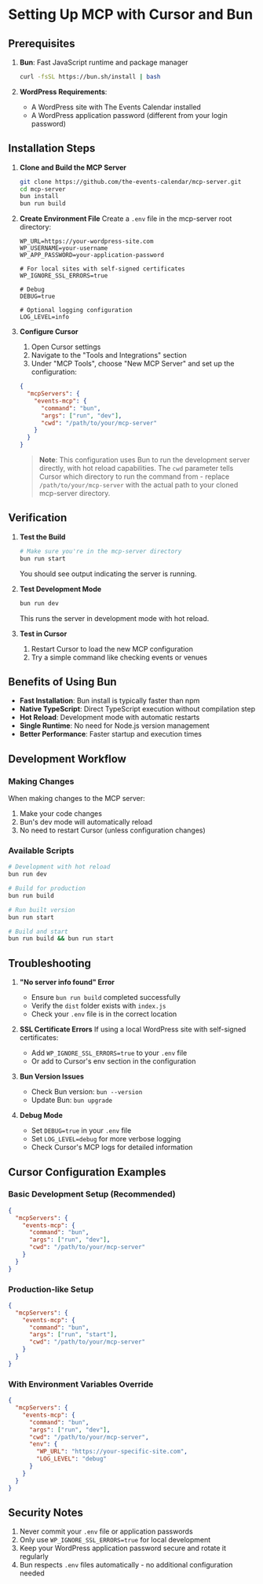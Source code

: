 # Setting Up MCP with Cursor and Bun

## Prerequisites

1. **Bun**: Fast JavaScript runtime and package manager

   ```bash
   curl -fsSL https://bun.sh/install | bash
   ```

2. **WordPress Requirements**:
   - A WordPress site with The Events Calendar installed
   - A WordPress application password (different from your login password)

## Installation Steps

1. **Clone and Build the MCP Server**

   ```bash
   git clone https://github.com/the-events-calendar/mcp-server.git
   cd mcp-server
   bun install
   bun run build
   ```

2. **Create Environment File**
   Create a `.env` file in the mcp-server root directory:

   ```env
   WP_URL=https://your-wordpress-site.com
   WP_USERNAME=your-username
   WP_APP_PASSWORD=your-application-password

   # For local sites with self-signed certificates
   WP_IGNORE_SSL_ERRORS=true

   # Debug
   DEBUG=true

   # Optional logging configuration
   LOG_LEVEL=info
   ```

3. **Configure Cursor**
   1. Open Cursor settings
   2. Navigate to the "Tools and Integrations" section
   3. Under "MCP Tools", choose "New MCP Server" and set up the configuration:

   ```json
   {
     "mcpServers": {
       "events-mcp": {
         "command": "bun",
         "args": ["run", "dev"],
         "cwd": "/path/to/your/mcp-server"
       }
     }
   }
   ```

   > **Note**: This configuration uses Bun to run the development server directly, with hot reload capabilities. The `cwd` parameter tells Cursor which directory to run the command from - replace `/path/to/your/mcp-server` with the actual path to your cloned mcp-server directory.

## Verification

1. **Test the Build**

   ```bash
   # Make sure you're in the mcp-server directory
   bun run start
   ```

   You should see output indicating the server is running.

2. **Test Development Mode**

   ```bash
   bun run dev
   ```

   This runs the server in development mode with hot reload.

3. **Test in Cursor**
   1. Restart Cursor to load the new MCP configuration
   2. Try a simple command like checking events or venues

## Benefits of Using Bun

- **Fast Installation**: Bun install is typically faster than npm
- **Native TypeScript**: Direct TypeScript execution without compilation step
- **Hot Reload**: Development mode with automatic restarts
- **Single Runtime**: No need for Node.js version management
- **Better Performance**: Faster startup and execution times

## Development Workflow

### Making Changes

When making changes to the MCP server:

1. Make your code changes
2. Bun's dev mode will automatically reload
3. No need to restart Cursor (unless configuration changes)

### Available Scripts

```bash
# Development with hot reload
bun run dev

# Build for production
bun run build

# Run built version
bun run start

# Build and start
bun run build && bun run start
```

## Troubleshooting

1. **"No server info found" Error**
   - Ensure `bun run build` completed successfully
   - Verify the `dist` folder exists with `index.js`
   - Check your `.env` file is in the correct location

2. **SSL Certificate Errors**
   If using a local WordPress site with self-signed certificates:
   - Add `WP_IGNORE_SSL_ERRORS=true` to your `.env` file
   - Or add to Cursor's env section in the configuration

3. **Bun Version Issues**
   - Check Bun version: `bun --version`
   - Update Bun: `bun upgrade`

4. **Debug Mode**
   - Set `DEBUG=true` in your `.env` file
   - Set `LOG_LEVEL=debug` for more verbose logging
   - Check Cursor's MCP logs for detailed information

## Cursor Configuration Examples

### Basic Development Setup (Recommended)

```json
{
  "mcpServers": {
    "events-mcp": {
      "command": "bun",
      "args": ["run", "dev"],
      "cwd": "/path/to/your/mcp-server"
    }
  }
}
```

### Production-like Setup

```json
{
  "mcpServers": {
    "events-mcp": {
      "command": "bun",
      "args": ["run", "start"],
      "cwd": "/path/to/your/mcp-server"
    }
  }
}
```

### With Environment Variables Override

```json
{
  "mcpServers": {
    "events-mcp": {
      "command": "bun",
      "args": ["run", "dev"],
      "cwd": "/path/to/your/mcp-server",
      "env": {
        "WP_URL": "https://your-specific-site.com",
        "LOG_LEVEL": "debug"
      }
    }
  }
}
```

## Security Notes

1. Never commit your `.env` file or application passwords
2. Only use `WP_IGNORE_SSL_ERRORS=true` for local development
3. Keep your WordPress application password secure and rotate it regularly
4. Bun respects `.env` files automatically - no additional configuration needed
